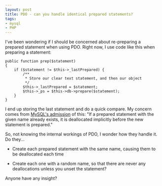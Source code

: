 ```yaml
---
layout: post
title: PDO - can you handle identical prepared statements?
tags:
- mysql
- PHP
---
```

I've been wondering if I should be concerned about re-preparing a prepared statement when using PDO.  Right now, I use code like this when preparing a statement:

```php?start_inline=1
public function prep($statement)
{
    if ($statement != $this->_lastPrepared) {
        /**
         * Store our clear text statement, and then our object
         */
        $this->_lastPrepared = $statement;
        $this->_ps = $this->db->prepare($statement);
    }
}
```

I end up storing the last statement and do a quick compare.  My concern comes from [MySQL's admission](http://dev.mysql.com/doc/refman/5.0/en/sql-syntax-prepared-statements.html) of this:
"If a prepared statement with the given name already exists, it is deallocated implicitly before the new statement is prepared."

So, not knowing the internal workings of PDO, I wonder how they handle it.  Do they...
	
  * Create each prepared statement with the same name, causing them to be deallocated each time
	
  * Create each one with a random name, so that there are never any deallocations unless you unset the statement?

Anyone have any insight?
